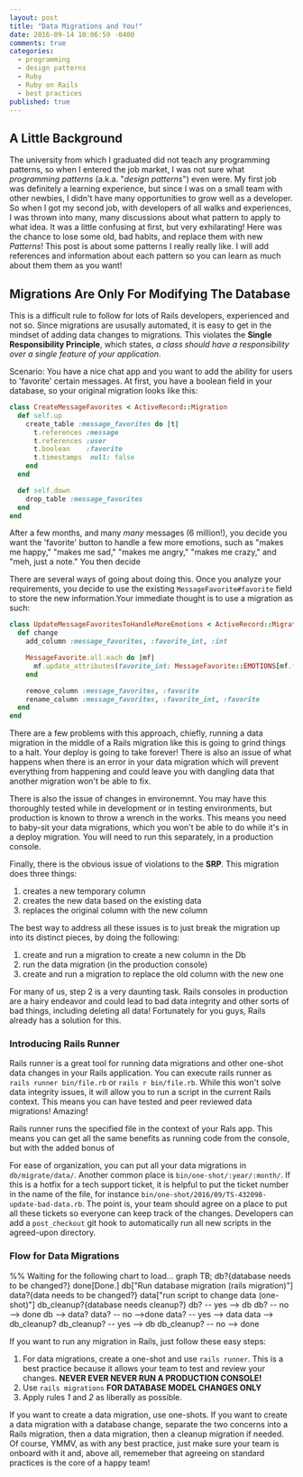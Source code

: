```yaml
---
layout: post
title: "Data Migrations and You!"
date: 2016-09-14 10:06:59 -0400
comments: true
categories:
  - programming
  - design patterns
  - Ruby
  - Ruby on Rails
  - best practices
published: true
---
```


## A Little Background

The university from which I graduated did not teach any programming patterns, so when I entered the job market, I was not sure what _programming patterns_ (a.k.a. "*design patterns*") even were. My first job was definitely a learning experience, but since I was on a small team with other newbies, I didn't have many opportunities to grow well as a developer. So when I got my second job, with developers of all walks and experiences, I was thrown into many, many discussions about what pattern to apply to what idea. It was a little confusing at first, but very exhilarating! Here was the chance to lose some old, bad habits, and replace them with new _Patterns_! This post is about some patterns I really really like. I will add references and information about each pattern so you can learn as much about them them as you want!

## Migrations Are Only For Modifying The Database

This is a difficult rule to follow for lots of Rails developers, experienced and not so. Since migrations are ususally automated, it is easy to get in the mindset of adding data changes to migrations. This violates the **Single Responsibility Principle**, which states, _a class should have a responsibility over a single feature of your application_.

<div class='note'>
Scenario: You have a nice chat app and you want to add the ability for users to 'favorite' certain messages. At first, you have a boolean field in your database, so your original migration looks like this:

```ruby
class CreateMessageFavorites < ActiveRecord::Migration
  def self.up
    create_table :message_favorites do |t|
      t.references :message
      t.references :user
      t.boolean    :favorite
      t.timestamps  null: false
    end
  end

  def self.down
    drop_table :message_favorites
  end
end
```
After a few months, and many _many_ messages (6 million!), you decide you want the 'favorite' button to handle a few more emotions, such as "makes me happy," "makes me sad," "makes me angry," "makes me crazy," and "meh, just a note." You then decide
</div>

There are several ways of going about doing this. Once you analyze your requirements, you decide to use the existing `MessageFavorite#favorite` field to store the new information.Your immediate thought is to use a migration as such:

```ruby
class UpdateMessageFavoritesToHandleMoreEmotions < ActiveRecord::Migration
  def change
    add_column :message_favorites, :favorite_int, :int

    MessageFavorite.all.each do |mf|
      mf.update_attributes(favorite_int: MessageFavorite::EMOTIONS[mf.favorite ? 1 : 0])
    end

    remove_column :message_favorites, :favorite
    rename_column :message_favorites, :favorite_int, :favorite
  end
end
```
There are a few problems with this approach, chiefly, running a data migration in the middle of a Rails migration like this is going to grind things to a halt. Your deploy is going to take forever! There is also an issue of what happens when there is an error in your data migration which will prevent everything from happening and could leave you with dangling data that another migration won't be able to fix.

There is also the issue of changes in environemnt. You may have this thoroughly tested while in development or in testing environments, but production is known to throw a wrench in the works. This means you need to baby-sit your data migrations, which you won't be able to do while it's in a deploy migration. You will need to run this separately, in a production console.

Finally, there is the obvious issue of violations to the **SRP**. This migration does three things:

1. creates a new temporary column
2. creates the new data based on the existing data
3. replaces the original column with the new column

The best way to address all these issues is to just break the migration up into its distinct pieces, by doing the following:

1. create and run a migration to create a new column in the Db
2. run the data migration (in the production console)
3. create and run a migration to replace the old column with the new one

For many of us, step 2 is a very daunting task. Rails consoles in production are a hairy endeavor and could lead to bad data integrity and other sorts of bad things, including deleting all data! Fortunately for you guys, Rails already has a solution for this.

### Introducing Rails Runner

Rails runner is a great tool for running data migrations and other one-shot data changes in your Rails application. You can execute rails runner as `rails runner bin/file.rb` or `rails r bin/file.rb`. While this won't solve data integrity issues, it will allow you to run a script in the current Rails context. This means you can have tested and peer reviewed data migrations! Amazing!

Rails runner runs the specified file in the context of your Rals app. This means you can get all the same benefits as running code from the console, but with the added bonus of

For ease of organization, you can put all your data migrations in `db/migrate/data/`. Another common place is `bin/one-shot/:year/:month/`. If this is a hotfix for a tech support ticket, it is helpful to put the ticket number in the name of the file, for instance `bin/one-shot/2016/09/TS-432098-update-bad-data.rb`. The point is, your team should agree on a place to put all these tickets so everyone can keep track of the changes. Developers can add a `post_checkout` git hook to automatically run all new scripts in the agreed-upon directory.

### Flow for Data Migrations

<div class="chart">
%% Waiting for the following chart to load...
graph TB;
  db?{database needs to be changed?}
  done[Done.]
  db["Run database migration (rails migration)"]
  data?{data needs to be changed?}
  data["run script to change data (one-shot)"]
  db_cleanup?{database needs cleanup?}
  db? -- yes --> db
  db? -- no  --> done
  db  --> data?
  data? -- no -->done
  data? -- yes --> data
  data --> db_cleanup?
  db_cleanup? -- yes --> db
  db_cleanup? -- no --> done
</div>


If you want to run any migration in Rails, just follow these easy steps:

  1. For data migrations, create a one-shot and use `rails runner`. This is a best practice because it allows your team to test and review your changes. **NEVER EVER NEVER RUN A PRODUCTION CONSOLE!**
  2. Use `rails migrations` **FOR DATABASE MODEL CHANGES ONLY**
  3. Apply rules _1_ and _2_ as liberally as possible.

If you want to create a data migration, use one-shots. If you want to create a data migration with a database change, separate the two concerns into a Rails migration, then a data migration, then a cleanup migration if needed. Of course, YMMV, as with any best practice, just make sure your team is onboard with it and, above all, rememeber that agreeing on standard practices is the core of a happy team!

<!--
## Presenting Presenters
[About Presenters, decorator pattern]

## Interacting With Objects
[about interactors, service object patters]

## Keeping Controllers Under Control
[about controllers as parameter fetchers for other objects that actuall do the work]

## ActiveRecord Is For Recording
[AR models should be only datastore - allows for switching DBs out - SQL should all be here - when switching Dbs, you only need to edit the models]

## Views: A New View
[use jbuilder/jb, separate views for each format, instead of `render :json...`]

## Proper Tooling
[Use tools! Use gems! Research which ones work for you and your team. Do not reinvent the wheel!]
-->
